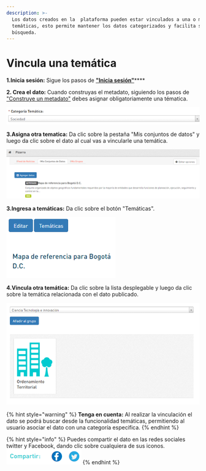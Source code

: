 ```yaml
---
description: >-
  Los datos creados en la  plataforma pueden estar vinculados a una o más
  temáticas, esto permite mantener los datos categorizados y facilita su
  búsqueda.
---
```


# Vincula una temática

**1.Inicia sesión:** Sigue los pasos de [**"Inicia sesión"**](https://datosbogota.gitbook.io/manual-usuario/inicia-sesion)\*\*\*\*

**2. Crea el dato:** Cuando construyas el metadato, siguiendo los pasos de ["Construye un metadato"](https://app.gitbook.com/@datosbogota/s/manual-usuario/~/drafts/-MQZLRbIiqFk38jeijuU/gestiona-tus-datos/agregar-un-conjunto-de-datos-o-dataset/construye-el-metadato) debes asignar obligatoriamente una tématica.

![](../.gitbook/assets/47.png)

**3.Asigna otra tematica:** Da clic sobre la pestaña "Mis conjuntos de datos" y luego da clic sobre el dato al cual vas a vincularle una temática.

![](../.gitbook/assets/image%20%2817%29.png)

**3.Ingresa a temáticas:** Da clic sobre el botón "Temáticas".

![](../.gitbook/assets/image%20%2847%29.png)

**4.Vincula otra temática:** Da clic sobre la lista desplegable y luego da clic sobre la temática relacionada con el dato publicado.

![](../.gitbook/assets/image%20%2852%29.png)

{% hint style="warning" %}
**Tenga en cuenta:** Al realizar la vinculación el dato se podrá buscar desde la funcionalidad temáticas, permitiendo al usuario asociar el dato con una categoría especifica.
{% endhint %}

{% hint style="info" %}
Puedes compartir el dato en las redes sociales twitter y Facebook, dando clic sobre cualquiera de sus iconos.                                              ![](../.gitbook/assets/29.png)
{% endhint %}

